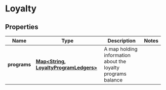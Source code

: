 
# Loyalty

## Properties
Name | Type | Description | Notes
------------ | ------------- | ------------- | -------------
**programs** | [**Map&lt;String, LoyaltyProgramLedgers&gt;**](LoyaltyProgramLedgers.md) | A map holding information about the loyalty programs balance | 



